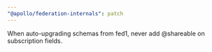 ```yaml
---
"@apollo/federation-internals": patch
---
```


When auto-upgrading schemas from fed1, never add @shareable on subscription fields.
